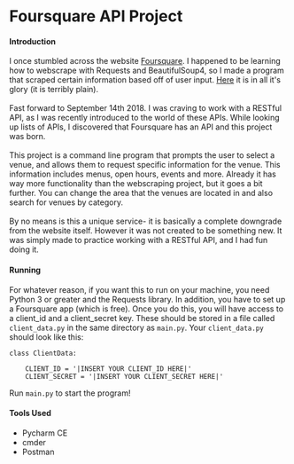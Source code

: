 # Foursquare API Project

#### Introduction
I once stumbled across the website [Foursquare](https://foursquare.com/). I happened to be learning how to webscrape with Requests and BeautifulSoup4, so I made a program that scraped certain information based off of user input. [Here](https://github.com/logiczsniper/Foursquare-webscraping-with-Bs4) it is in all it's glory (it is terribly plain). <br>
<br>
Fast forward to September 14th 2018. I was craving to work with a RESTful API, as I was recently introduced to the world of these APIs. While looking up lists of APIs, I discovered that Foursquare has an API and this project was born. <br>
<br>
This project is a command line program that prompts the user to select a venue, and allows them to request specific information for the venue. This information includes menus, open hours, events and more. Already it has way more functionality than the webscraping project, but it goes a bit further. You can change the area that the venues are located in and also search for venues by category. <br>
<br>
By no means is this a unique service- it is basically a complete downgrade from the website itself. However it was not created to be something new. It was simply made to practice working with a RESTful API, and I had fun doing it.

#### Running
For whatever reason, if you want this to run on your machine, you need Python 3 or greater and the Requests library. In addition, you have to set up a Foursquare app (which is free). Once you do this, you will have access to a client_id and a client_secret key. These should be stored in a file called `client_data.py` in the same directory as `main.py`. Your `client_data.py` should look like this:
```python3
class ClientData:

    CLIENT_ID = '|INSERT YOUR CLIENT_ID HERE|'
    CLIENT_SECRET = '|INSERT YOUR CLIENT_SECRET HERE|'
```
Run `main.py` to start the program!

#### Tools Used
* Pycharm CE
* cmder
* Postman


